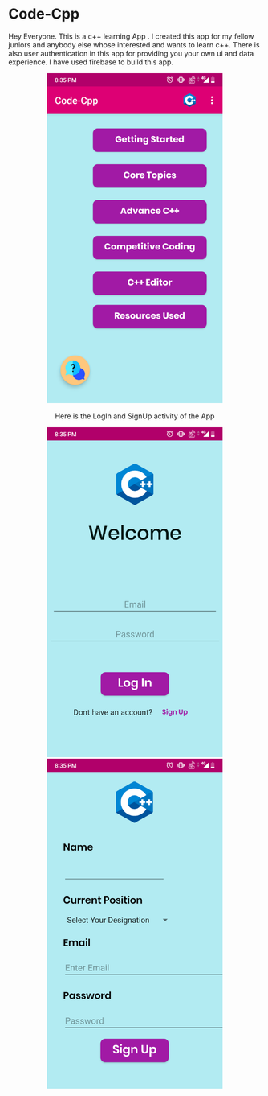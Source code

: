 # Code-Cpp
Hey Everyone.
This is a c++ learning App . I created this app for my fellow juniors and anybody else whose interested and wants to learn c++.
There is also user authentication in this app for providing you your own ui and data experience.
I have used firebase to build this app.



<p align="center">
  <img src="https://github.com/Mohammad-Atif/Code-Cpp/blob/master/screenshots/Screenshot%203.png?raw=true" width="350" title="hover text">
</p>

<p align="center">Here is the LogIn and SignUp activity of the App</p>



<p align="center">
  <img src="https://github.com/Mohammad-Atif/Code-Cpp/blob/master/screenshots/Screenshot%201.png?raw=true" width="350" title="hover text">
  <img src="https://github.com/Mohammad-Atif/Code-Cpp/blob/master/screenshots/Screenshot%202.png?raw=true" width="350" alt="accessibility text">
</p>

